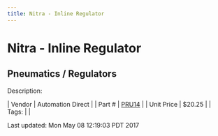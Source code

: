 ```yaml
---
title: Nitra - Inline Regulator
---
```


# Nitra - Inline Regulator
## Pneumatics / Regulators
Description: 	 

| Vendor | Automation Direct | 
| Part # | [PRU14](https://www.automationdirect.com) | 
| Unit Price | $20.25 | 
| Tags: |  | 

Last updated: Mon May 08 12:19:03 PDT 2017